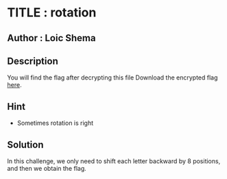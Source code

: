 # TITLE : rotation
## Author : Loic Shema
## Description
You will find the flag after decrypting this file
Download the encrypted flag [here](https://artifacts.picoctf.net/c/391/encrypted.txt).
## Hint
- Sometimes rotation is right
## Solution
In this challenge, we only need to shift each letter backward by 8 positions, and then we obtain the flag.
